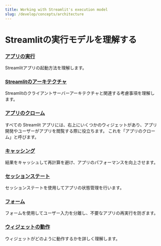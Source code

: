 ```yaml
---
title: Working with Streamlit's execution model
slug: /develop/concepts/architecture
---
```


# Streamlitの実行モデルを理解する

### [アプリの実行](/contents/develop/concepts/architecture/run-your-app.md)

Streamlitアプリの起動方法を理解します。


### [Streamlitのアーキテクチャ](/contents/develop/concepts/architecture/architecture.md)

Streamlitのクライアントサーバーアーキテクチャと関連する考慮事項を理解します。

### [アプリのクローム](/contents/develop/concepts/architecture/app-chrome.md)

すべての Streamlit アプリには、右上にいくつかのウィジェットがあり、アプリ開発やユーザーがアプリを閲覧する際に役立ちます。
これを「アプリのクローム」と呼びます。

### [キャッシング](/contents/develop/concepts/architecture/caching.md)

結果をキャッシュして再計算を避け、アプリのパフォーマンスを向上させます。

### [セッションステート](/contsnts/develop/concepts/architecture/session-state.md)

セッションステートを使用してアプリの状態管理を行います。

### [フォーム](/contents/develop/concepts/architecture/forms.md)

フォームを使用してユーザー入力を分離し、不要なアプリの再実行を防ぎます。

### [ウィジェットの動作](/contsnts/develop/concepts/architecture/widget-behavior.md)

ウィジェットがどのように動作するかを詳しく理解します。
